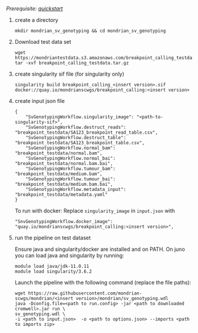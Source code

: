 

*Prerequisite: [quickstart](README.md)*


1. create a directory 
    ```
    mkdir mondrian_sv_genotyping && cd mondrian_sv_genotyping
    ```
2. Download test data set

    ```
    wget https://mondriantestdata.s3.amazonaws.com/breakpoint_calling_testdata.tar.gz
    tar -xvf breakpoint_calling_testdata.tar.gz
    ```
3. create singularity sif file (for singularity only)
    ```
    singularity build breakpoint_calling_<insert version>.sif docker://quay.io/mondrianscwgs/breakpoint_calling:<insert version>
    ```


4. create input json file

    ```
    {
        "SvGenotypingWorkflow.singularity_image": "<path-to-singularity-sif>",
        "SvGenotypingWorkflow.destruct_reads": "breakpoint_testdata/SA123_breakpoint_read_table.csv",
        "SvGenotypingWorkflow.destruct_table": "breakpoint_testdata/SA123_breakpoint_table.csv",
        "SvGenotypingWorkflow.normal_bam": "breakpoint_testdata/normal.bam",
        "SvGenotypingWorkflow.normal_bai": "breakpoint_testdata/normal.bam.bai",
        "SvGenotypingWorkflow.tumour_bam": "breakpoint_testdata/medium.bam",
        "SvGenotypingWorkflow.tumour_bai": "breakpoint_testdata/medium.bam.bai",
        "SvGenotypingWorkflow.metadata_input": "breakpoint_testdata/metadata.yaml"
    }
    ```

    To run with docker: Replace `singularity_image` in `input.json` with
    ```
    "SnvGenotypingWorkflow.docker_image": "quay.io/mondrianscwgs/breakpoint_calling:<insert version>",
    ```

5. run the pipeline on test dataset

    Ensure java and singularity/docker are installed and on PATH. On juno you can load  java and singularity by running:
    
    ```
    module load java/jdk-11.0.11
    module load singularity/3.6.2
    ```
    
    Launch the pipeline with the following command (replace the file paths):
    
    ```
    wget https://raw.githubusercontent.com/mondrian-scwgs/mondrian/<insert version>/mondrian/sv_genotyping.wdl
    java -Dconfig.file=<path to run.config> -jar <path to downloaded cromwell>.jar run \
    sv_genotyping.wdl \
    -i <path to input.json>  -o <path to options.json> --imports <path to imports zip>
    ```
